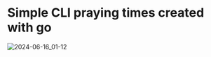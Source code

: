 # Simple CLI praying times created with go
![2024-06-16_01-12](https://github.com/UBA-code/prayer-time/assets/61911245/058dc92f-440d-4bb8-8d40-57c1748dec26)

